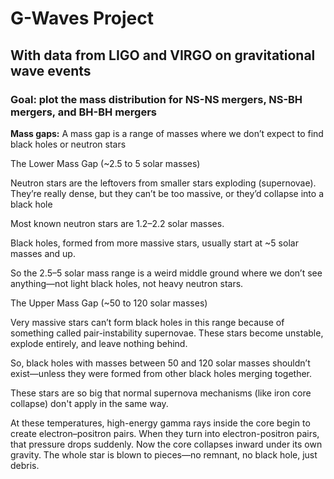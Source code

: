 # G-Waves Project
## With data from LIGO and VIRGO on gravitational wave events
### Goal: plot the mass distribution for NS-NS mergers, NS-BH mergers, and BH-BH mergers
**Mass gaps:**
A mass gap is a range of masses where we don’t expect to find black holes or neutron stars 

The Lower Mass Gap (~2.5 to 5 solar masses) 

Neutron stars are the leftovers from smaller stars exploding (supernovae). They’re really dense, but they can’t be too massive, or they’d collapse into a black hole 

Most known neutron stars are 1.2–2.2 solar masses. 

Black holes, formed from more massive stars, usually start at ~5 solar masses and up. 

So the 2.5–5 solar mass range is a weird middle ground where we don’t see anything—not light black holes, not heavy neutron stars. 

The Upper Mass Gap (~50 to 120 solar masses) 

Very massive stars can’t form black holes in this range because of something called pair-instability supernovae. These stars become unstable, explode entirely, and leave nothing behind. 

So, black holes with masses between 50 and 120 solar masses shouldn’t exist—unless they were formed from other black holes merging together. 

These stars are so big that normal supernova mechanisms (like iron core collapse) don't apply in the same way. 

At these temperatures, high-energy gamma rays inside the core begin to create electron–positron pairs. When they turn into electron-positron pairs, that pressure drops suddenly. Now the core collapses inward under its own gravity. The whole star is blown to pieces—no remnant, no black hole, just debris. 
